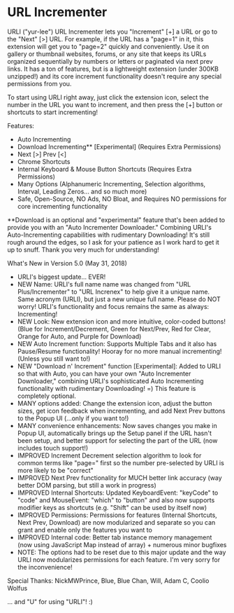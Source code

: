 # URL Incrementer

URLI ("yur-lee") URL Incrementer lets you "Increment" [+] a URL or go to the "Next" [>] URL. For example, if the URL has a "page=1" in it, this extension will get you to "page=2" quickly and conveniently. Use it on gallery or thumbnail websites, forums, or any site that keeps its URLs organized sequentially by numbers or letters or paginated via next prev links. It has a ton of features, but is a lightweight extension (under 300KB unzipped!) and its core increment functionality doesn't require any special permissions from you.

To start using URLI right away, just click the extension icon, select the number in the URL you want to increment, and then press the [+] button or shortcuts to start incrementing!

Features:
- Auto Incrementing
- Download Incrementing** [Experimental] (Requires Extra Permissions)
- Next [>] Prev [<]
- Chrome Shortcuts
- Internal Keyboard & Mouse Button Shortcuts (Requires Extra Permissions)
- Many Options (Alphanumeric Incrementing, Selection algorithms, Interval, Leading Zeros... and so much more)
- Safe, Open-Source, NO Ads, NO Bloat, and Requires NO permissions for core incrementing functionality

**Download is an optional and "experimental" feature that's been added to provide you with an "Auto Incrementer Downloader." Combining URLI's Auto-Incrementing capabilities with rudimentary Downloading! It's still rough around the edges, so I ask for your patience as I work hard to get it up to snuff. Thank you very much for understanding!

What's New in Version 5.0 (May 31, 2018)
- URLI's biggest update... EVER!
- NEW Name: URLI's full name name was changed from "URL Plus/Incrementer" to "URL Increnex" to help give it a unique name. Same acronym (URLI), but just a new unique full name. Please do NOT worry! URLI's functionality and focus remains the same as always: Incrementing!
- NEW Look: New extension icon and more intuitive, color-coded buttons! (Blue for Increment/Decrement, Green for Next/Prev, Red for Clear, Orange for Auto, and Purple for Download)
- NEW Auto Increment function: Supports Multiple Tabs and it also has Pause/Resume functionality! Hooray for no more manual incrementing! (Unless you still want to!)
- NEW "Download n' Increment" function [Experimental]: Added to URLI so that with Auto, you can have your own "Auto Incrementer Downloader," combining URLI's sophisticated Auto Incrementing functionality with rudimentary Downloading! =) This feature is completely optional.
- MANY options added: Change the extension icon, adjust the button sizes, get icon feedback when incrementing, and add Next Prev buttons to the Popup UI (...only if you want to!)
- MANY convenience enhancements: Now saves changes you make in Popup UI, automatically brings up the Setup panel if the URL hasn't been setup, and better support for selecting the part of the URL (now includes touch support!)
- IMPROVED Increment Decrement selection algorithm to look for common terms like "page=" first so the number pre-selected by URLI is more likely to be "correct"
- IMPROVED Next Prev functionality for MUCH better link accuracy (way better DOM parsing, but still a work in progress)
- IMPROVED Internal Shortcuts: Updated KeyboardEvent: "keyCode" to "code" and MouseEvent: "which" to "button" and also now supports modifier keys as shortcuts (e.g. "Shift" can be used by itself now)
- IMPROVED Permissions: Permissions for features (Internal Shortcuts, Next Prev, Download) are now modularized and separate so you can grant and enable only the features you want to
- IMPROVED Internal code: Better tab instance memory management (now using JavaScript Map instead of array) + numerous minor bugfixes
- NOTE: The options had to be reset due to this major update and the way URLI now modularizes permissions for each feature. I'm very sorry for the inconvenience!

Special Thanks:
NickMWPrince, Blue, Blue Chan, Will, Adam C, Coolio Wolfus

... and "U" for using "URLI"! :)